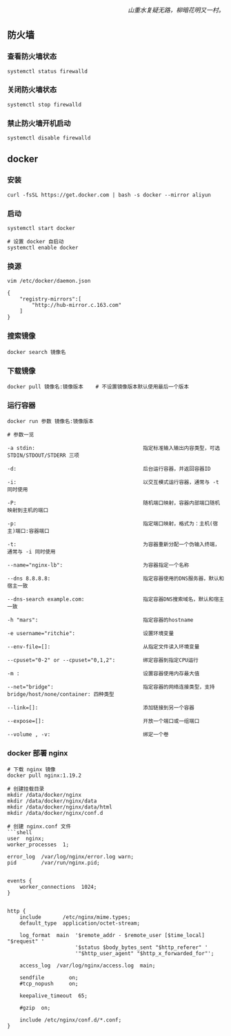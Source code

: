 <h6 align="right">山重水复疑无路，柳暗花明又一村。</h6>

## 防火墙
### 查看防火墙状态
```shell
systemctl status firewalld
```

### 关闭防火墙状态
```shell
systemctl stop firewalld
```

### 禁止防火墙开机启动
```shell
systemctl disable firewalld
```

## docker
### 安装
~~~shell
curl -fsSL https://get.docker.com | bash -s docker --mirror aliyun
~~~

### 启动
~~~shell
systemctl start docker

# 设置 docker 自启动
systemctl enable docker
~~~

### 换源
~~~shelll
vim /etc/docker/daemon.json

{
    "registry-mirrors":[
        "http://hub-mirror.c.163.com"
    ]
}
~~~

### 搜索镜像
```shell
docker search 镜像名
```

### 下载镜像
```shell
docker pull 镜像名:镜像版本	# 不设置镜像版本默认使用最后一个版本
```

### 运行容器
```shell
docker run 参数 镜像名:镜像版本

# 参数一览

-a stdin:                                   指定标准输入输出内容类型，可选 STDIN/STDOUT/STDERR 三项

-d:                                         后台运行容器，并返回容器ID

-i:                                         以交互模式运行容器，通常与 -t 同时使用

-P:                                         随机端口映射，容器内部端口随机映射到主机的端口

-p:                                         指定端口映射，格式为：主机(宿主)端口:容器端口

-t:                                         为容器重新分配一个伪输入终端，通常与 -i 同时使用

--name="nginx-lb":                          为容器指定一个名称

--dns 8.8.8.8:                              指定容器使用的DNS服务器，默认和宿主一致

--dns-search example.com:                   指定容器DNS搜索域名，默认和宿主一致

-h "mars":                                  指定容器的hostname

-e username="ritchie":                      设置环境变量

--env-file=[]:                              从指定文件读入环境变量

--cpuset="0-2" or --cpuset="0,1,2":         绑定容器到指定CPU运行

-m :                                        设置容器使用内存最大值

--net="bridge":                             指定容器的网络连接类型，支持 bridge/host/none/container: 四种类型

--link=[]:                                  添加链接到另一个容器

--expose=[]:                                开放一个端口或一组端口

--volume , -v:                              绑定一个卷
```

### docker 部署 nginx

```shell
# 下载 nginx 镜像
docker pull nginx:1.19.2

# 创建挂载目录
mkdir /data/docker/nginx
mkdir /data/docker/nginx/data
mkdir /data/docker/nginx/data/html
mkdir /data/docker/nginx/conf.d

# 创建 nginx.conf 文件
```shell
user  nginx;
worker_processes  1;

error_log  /var/log/nginx/error.log warn;
pid        /var/run/nginx.pid;


events {
    worker_connections  1024;
}


http {
    include       /etc/nginx/mime.types;
    default_type  application/octet-stream;

    log_format  main  '$remote_addr - $remote_user [$time_local] "$request" '
                      '$status $body_bytes_sent "$http_referer" '
                      '"$http_user_agent" "$http_x_forwarded_for"';

    access_log  /var/log/nginx/access.log  main;

    sendfile        on;
    #tcp_nopush     on;

    keepalive_timeout  65;

    #gzip  on;

    include /etc/nginx/conf.d/*.conf;
}
```

```

